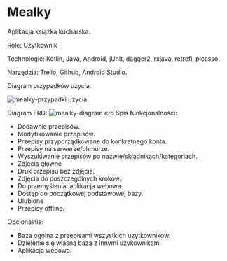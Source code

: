 # Mealky

Aplikacja książka kucharska.

Role:
Użytkownik

Technologie:
Kotlin, Java, Android, jUnit, dagger2, rxjava, retrofi, picasso.

Narzędzia:
Trello, Github, Android Studio.

Diagram przypadków użycia:

![mealky-przypadki uzycia](https://user-images.githubusercontent.com/43780500/46571210-3277ce80-c971-11e8-9549-5a21f68a5cab.jpg)

Diagram ERD:
![mealky-diagram erd](https://user-images.githubusercontent.com/43789592/46572105-a7063980-c980-11e8-8aa2-a6d4fe897709.png)
Spis funkcjonalności:
- Dodawnie przepisów.
- Modyfikowanie przepisów.
- Przepisy przyporządkowane do konkretnego konta.
- Przepisy na serwerze/chmurze.
- Wyszukiwanie przepisów po nazwie/składnikach/kategoriach.
- Zdjęcia główne
- Druk przepisu bez zdjęcia. 
- Zdjęcia do poszczególnych kroków.
- Do przemyślenia: aplikacja webowa.
- Dostęp do początkowej podstawowej bazy. 
- Ulubione
- Przepisy offline.

Opcjonalnie:
- Baza ogólna z przepisami wszystkich uzytkownikow.
- Dzielenie się własną bazą z innymi użykownikami
- Aplikacja webowa.
